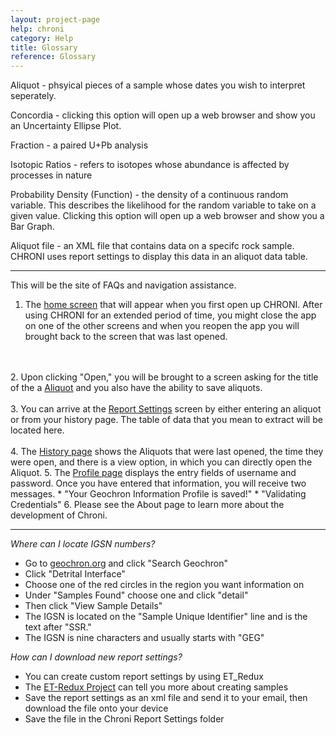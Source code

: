 ```yaml
---
layout: project-page
help: chroni
category: Help
title: Glossary
reference: Glossary
---
```


<p id="aliquot">Aliquot - phsyical pieces of a sample whose dates you wish to interpret seperately.</p>

<p id="concordia">Concordia - clicking this option will open up a web browser and show you an Uncertainty Ellipse Plot.</p>

<p id="fraction">Fraction - a paired U+Pb analysis</p>

<p id="is_r">Isotopic Ratios - refers to isotopes whose abundance is affected by processes in nature</p>

<p id="pdf">Probability Density (Function) - the density of a continuous random variable. This describes the likelihood for the random variable to take on a given value. Clicking this option will open up a web browser and show you a Bar Graph.</p>

<p id="aliquot_file">Aliquot file - an XML file that contains data on a specifc rock sample. CHRONI uses report settings to display this data in an aliquot data table.</p>

<hr>

This will be the site of FAQs and navigation assistance.

1. The <a href="/assets/images/HomeScreen.png" target="_blank">home screen</a> that will appear when you first open up CHRONI. After using CHRONI for an extended period of time, you might close the app on one of the other screens and when you reopen the app you will brought back to the screen that was last opened.
<br>
<!---<a href="/assets/images/HomeScreen.png" target="_blank"><img src="/assets/images/HomeScreen.png" alt="Home Screen" align="center" style="width:220px;height:250px;border: solid black 1px;"/></a>-->
<br>
2. Upon clicking "Open," you will be brought to a screen asking for the title of the a <a href="/assets/images/Aliquot.png" target="_blank">Aliquot</a> and you also have the ability to save aliquots.
<br>
<!--<a href="/assets/images/Aliquot.png" target="_blank"><img src="/assets/images/Aliquot.png" alt="Aliquot" align="right" style="width:220px;height:250px;border: solid black 1px;"/></a>-->
<br>
3. You can arrive at the <a href="/assets/images/ReportSettings.png" target="_blank">Report Settings</a> screen by either entering an aliquot or from your history page. The table of data that you mean to extract will be located here.
<br>
<!--<img src="/assets/images/ReportSettings.png" alt="Report Settings" align="right" style="width:220px;height:250px;border: solid black 1px;"/>-->
<br>
4. The <a href="/assets/images/History.png" target="_blank">History page</a> shows the Aliquots that were last opened, the time they were open, and there is a view option, in which you can directly open the Aliquot.
<!--<br>
<img src="/assets/images/History.png" alt="History" align="right" style="width:220px;height:250px;border: solid black 1px;"/>
<br>-->
5. The <a href="/assets/images/Profile.png" target="_blank">Profile page</a> displays the entry fields of username and password. Once you have entered that information, you will receive two messages.
	* "Your Geochron Information Profile is saved!"
	* "Validating Credentials"
	<!--<br>
<img src="/assets/images/Profile.png" alt="Profile"  align="right" style="width:220px;height:250px;border: solid black 1px;"/>-->
6. Please see the About page to learn more about the development of Chroni.

<hr>

<em>Where can I locate IGSN numbers?</em> 

* Go to <a href="http://geochron.org" target="_blank">geochron.org</a> and click "Search Geochron"
* Click "Detrital Interface"
* Choose one of the red circles in the region you want information on
* Under "Samples Found" choose one and click "detail"
* Then click "View Sample Details"
* The IGSN is located on the "Sample Unique Identifier" line and is the text after "SSR."
* The IGSN is nine characters and usually starts with "GEG"

<em>How can I download new report settings?</em>

* You can create custom report settings by using ET\_Redux
* The <a href="https://cirdles.org/projects/et_redux" target="_blank">ET-Redux Project</a> can tell you more about creating samples
* Save the report settings as an xml file and send it to your email, then download the file onto your device
* Save the file in the Chroni Report Settings folder